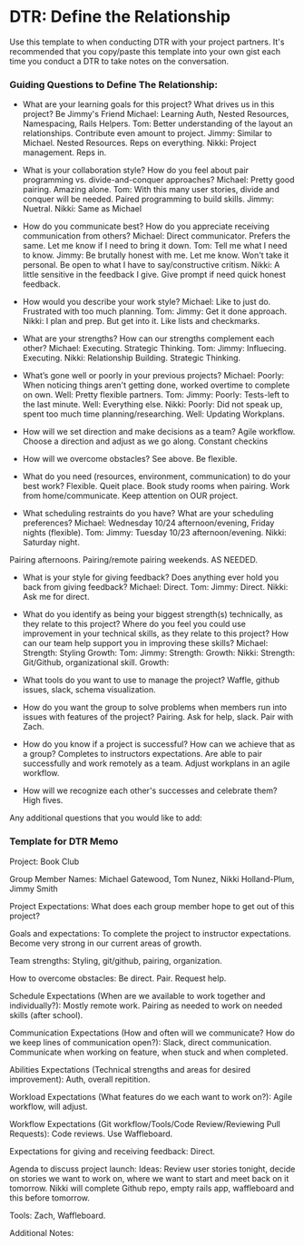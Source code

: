 # DTR: Define the Relationship

Use this template to when conducting DTR with your project partners. It's recommended that you copy/paste this template into your own gist each time you conduct a DTR to take notes on the conversation.

### Guiding Questions to Define The Relationship:

* What are your learning goals for this project? What drives us in this project?
Be Jimmy's Friend
Michael: Learning Auth, Nested Resources, Namespacing, Rails Helpers.
Tom: Better understanding of the layout an relationships. Contribute even amount to project.
Jimmy: Similar to Michael. Nested Resources. Reps on everything.
Nikki: Project management. Reps in.

* What is your collaboration style? How do you feel about pair programming vs. divide-and-conquer approaches?
Michael: Pretty good pairing. Amazing alone.
Tom: With this many user stories, divide and conquer will be needed. Paired programming to build skills.
Jimmy: Nuetral.
Nikki: Same as Michael

* How do you communicate best? How do you appreciate receiving communication from others?
Michael: Direct communicator. Prefers the same. Let me know if I need to bring it down.
Tom: Tell me what I need to know.
Jimmy: Be brutally honest with me. Let me know. Won't take it personal. Be open to what I have to say/constructive critism.
Nikki: A little sensitive in the feedback I give. Give prompt if need quick honest feedback.

* How would you describe your work style?
Michael: Like to just do. Frustrated with too much planning.
Tom:
Jimmy: Get it done approach.
Nikki: I plan and prep. But get into it. Like lists and checkmarks.

* What are your strengths? How can our strengths complement each other?
Michael: Executing. Strategic Thinking.
Tom:
Jimmy: Influecing. Executing.
Nikki: Relationship Building. Strategic Thinking.

* What’s gone well or poorly in your previous projects?
Michael: Poorly: When noticing things aren't getting done, worked overtime to complete on own. Well: Pretty flexible partners.
Tom:
Jimmy: Poorly: Tests-left to the last minute. Well: Everything else.
Nikki: Poorly: Did not speak up, spent too much time planning/researching. Well: Updating Workplans.

* How will we set direction and make decisions as a team?
Agile workflow. Choose a direction and adjust as we go along. Constant checkins

* How will we overcome obstacles?
See above. Be flexible.


* What do you need (resources, environment, communication) to do your best work?
Flexible. Queit place. Book study rooms when pairing. Work from home/communicate. Keep attention on OUR project.

* What scheduling restraints do you have? What are your scheduling preferences?
Michael: Wednesday 10/24 afternoon/evening, Friday nights (flexible).
Tom:
Jimmy: Tuesday 10/23 afternoon/evening.
Nikki: Saturday night.

Pairing afternoons. Pairing/remote pairing weekends. AS NEEDED.

* What is your style for giving feedback? Does anything ever hold you back from giving feedback?
Michael: Direct.
Tom:
Jimmy: Direct.
Nikki: Ask me for direct.

* What do you identify as being your biggest strength(s) technically, as they relate to this project? Where do you feel you could use improvement in your technical skills, as they relate to this project? How can our team help support you in improving these skills?
Michael: Strength: Styling Growth:
Tom:
Jimmy: Strength: Growth:
Nikki: Strength: Git/Github, organizational skill. Growth:

* What tools do you want to use to manage the project?
Waffle, github issues, slack, schema visualization.

* How do you want the group to solve problems when members run into issues with features of the project?
Pairing. Ask for help, slack. Pair with Zach.

* How do you know if a project is successful? How can we achieve that as a group?
Completes to instructors expectations. Are able to pair successfully and work remotely as a team. Adjust workplans in an agile workflow.

* How will we recognize each other's successes and celebrate them?
High fives.

Any additional questions that you would like to add:


### Template for DTR Memo

Project: Book Club

Group Member Names: Michael Gatewood, Tom Nunez, Nikki Holland-Plum, Jimmy Smith

Project Expectations: What does each group member hope to get out of this project?

Goals and expectations: To complete the project to instructor expectations. Become very strong in our current areas of growth.

Team strengths: Styling, git/github, pairing, organization.

How to overcome obstacles: Be direct. Pair. Request help.

Schedule Expectations (When are we available to work together and individually?): Mostly remote work. Pairing as needed to work on needed skills (after school).

Communication Expectations (How and often will we communicate? How do we keep lines of communication open?): Slack, direct communication. Communicate when working on feature, when stuck and when completed.

Abilities Expectations (Technical strengths and areas for desired improvement): Auth, overall repitition.

Workload Expectations (What features do we each want to work on?): Agile workflow, will adjust.

Workflow Expectations (Git workflow/Tools/Code Review/Reviewing Pull Requests): Code reviews. Use Waffleboard.

Expectations for giving and receiving feedback: Direct.

Agenda to discuss project launch:
Ideas: Review user stories tonight, decide on stories we want to work on, where we want to start and meet back on it tomorrow.
Nikki will complete Github repo, empty rails app, waffleboard and this before tomorrow.

Tools: Zach, Waffleboard.

Additional Notes:
